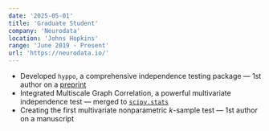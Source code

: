 ```yaml
---
date: '2025-05-01'
title: 'Graduate Student'
company: 'Neurodata'
location: 'Johns Hopkins'
range: 'June 2019 - Present'
url: 'https://neurodata.io/'
---
```


- Developed `hyppo`, a comprehensive independence testing package &mdash; 1st author on a [preprint](https://arxiv.org/abs/1907.02088)
- Integrated Multiscale Graph Correlation, a powerful multivariate independence test &mdash; merged to [`scipy.stats`](https://docs.scipy.org/doc/scipy/reference/generated/scipy.stats.multiscale_graphcorr.html)
- Creating the first multivariate nonparametric *k*-sample test &mdash; 1st author on a manuscript
